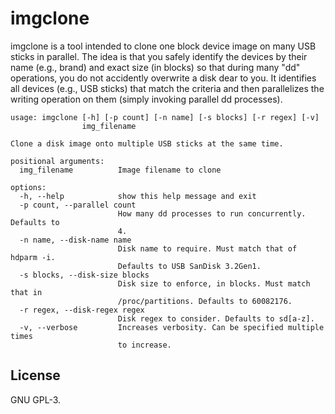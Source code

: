 # imgclone
imgclone is a tool intended to clone one block device image on many USB sticks
in parallel. The idea is that you safely identify the devices by their name
(e.g., brand) and exact size (in blocks) so that during many "dd" operations,
you do not accidently overwrite a disk dear to you. It identifies all devices
(e.g., USB sticks) that match the criteria and then parallelizes the writing
operation on them (simply invoking parallel dd processes).

``` 
usage: imgclone [-h] [-p count] [-n name] [-s blocks] [-r regex] [-v]
                img_filename

Clone a disk image onto multiple USB sticks at the same time.

positional arguments:
  img_filename          Image filename to clone

options:
  -h, --help            show this help message and exit
  -p count, --parallel count
                        How many dd processes to run concurrently. Defaults to
                        4.
  -n name, --disk-name name
                        Disk name to require. Must match that of hdparm -i.
                        Defaults to USB SanDisk 3.2Gen1.
  -s blocks, --disk-size blocks
                        Disk size to enforce, in blocks. Must match that in
                        /proc/partitions. Defaults to 60082176.
  -r regex, --disk-regex regex
                        Disk regex to consider. Defaults to sd[a-z].
  -v, --verbose         Increases verbosity. Can be specified multiple times
                        to increase.
```

## License
GNU GPL-3.
